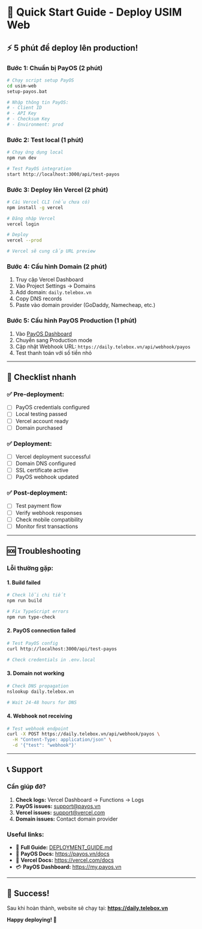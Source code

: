 # 🚀 Quick Start Guide - Deploy USIM Web

## ⚡ 5 phút để deploy lên production!

### **Bước 1: Chuẩn bị PayOS** (2 phút)
```bash
# Chạy script setup PayOS
cd usim-web
setup-payos.bat

# Nhập thông tin PayOS:
# - Client ID
# - API Key
# - Checksum Key
# - Environment: prod
```

### **Bước 2: Test local** (1 phút)
```bash
# Chạy ứng dụng local
npm run dev

# Test PayOS integration
start http://localhost:3000/api/test-payos
```

### **Bước 3: Deploy lên Vercel** (2 phút)
```bash
# Cài Vercel CLI (nếu chưa có)
npm install -g vercel

# Đăng nhập Vercel
vercel login

# Deploy
vercel --prod

# Vercel sẽ cung cấp URL preview
```

### **Bước 4: Cấu hình Domain** (2 phút)
1. Truy cập Vercel Dashboard
2. Vào Project Settings → Domains
3. Add domain: `daily.telebox.vn`
4. Copy DNS records
5. Paste vào domain provider (GoDaddy, Namecheap, etc.)

### **Bước 5: Cấu hình PayOS Production** (1 phút)
1. Vào [PayOS Dashboard](https://my.payos.vn)
2. Chuyển sang Production mode
3. Cập nhật Webhook URL: `https://daily.telebox.vn/api/webhook/payos`
4. Test thanh toán với số tiền nhỏ

---

## 🎯 Checklist nhanh

### ✅ Pre-deployment:
- [ ] PayOS credentials configured
- [ ] Local testing passed
- [ ] Vercel account ready
- [ ] Domain purchased

### ✅ Deployment:
- [ ] Vercel deployment successful
- [ ] Domain DNS configured
- [ ] SSL certificate active
- [ ] PayOS webhook updated

### ✅ Post-deployment:
- [ ] Test payment flow
- [ ] Verify webhook responses
- [ ] Check mobile compatibility
- [ ] Monitor first transactions

---

## 🆘 Troubleshooting

### **Lỗi thường gặp:**

#### **1. Build failed**
```bash
# Check lỗi chi tiết
npm run build

# Fix TypeScript errors
npm run type-check
```

#### **2. PayOS connection failed**
```bash
# Test PayOS config
curl http://localhost:3000/api/test-payos

# Check credentials in .env.local
```

#### **3. Domain not working**
```bash
# Check DNS propagation
nslookup daily.telebox.vn

# Wait 24-48 hours for DNS
```

#### **4. Webhook not receiving**
```bash
# Test webhook endpoint
curl -X POST https://daily.telebox.vn/api/webhook/payos \
  -H "Content-Type: application/json" \
  -d '{"test": "webhook"}'
```

---

## 📞 Support

### **Cần giúp đỡ?**
1. **Check logs:** Vercel Dashboard → Functions → Logs
2. **PayOS issues:** support@payos.vn
3. **Vercel issues:** support@vercel.com
4. **Domain issues:** Contact domain provider

### **Useful links:**
- 📖 **Full Guide:** [DEPLOYMENT_GUIDE.md](DEPLOYMENT_GUIDE.md)
- 🔧 **PayOS Docs:** https://payos.vn/docs
- 🚀 **Vercel Docs:** https://vercel.com/docs
- 💳 **PayOS Dashboard:** https://my.payos.vn

---

## 🎉 Success!

Sau khi hoàn thành, website sẽ chạy tại: **https://daily.telebox.vn**

**Happy deploying! 🚀**